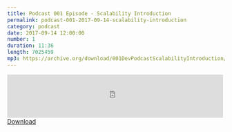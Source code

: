 ```yaml
---
title: Podcast 001 Episode - Scalability Introduction
permalink: podcast-001-2017-09-14-scalability-introduction
category: podcast
date: 2017-09-14 12:00:00
number: 1
duration: 11:36
length: 7025459
mp3: https://archive.org/download/001DevPodcastScalabilityIntroduction/001-dev-podcast-Scalability-Introduction.mp3
---
```


<iframe src="https://archive.org/download/001DevPodcastScalabilityIntroduction/001-dev-podcast-Scalability-Introduction.mp3" width="500" height="100" frameborder="0" webkitallowfullscreen="true" mozallowfullscreen="true" allowfullscreen></iframe>
<a href="https://archive.org/download/001DevPodcastScalabilityIntroduction/001-dev-podcast-Scalability-Introduction.mp3">Download</a>